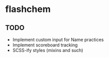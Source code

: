 # flashchem
## TODO
- Implement custom input for Name practices
- Implement scoreboard tracking
- SCSS-ify styles (mixins and such)
